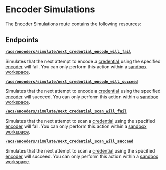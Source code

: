 # Encoder Simulations

The Encoder Simulations route contains the following resources:

## Endpoints


[**`/acs/encoders/simulate/next_credential_encode_will_fail`**](./next_credential_encode_will_fail.md)

Simulates that the next attempt to encode a [credential](../../../../capability-guides/access-systems/managing-credentials.md) using the specified [encoder](../../../../capability-guides/access-systems/working-with-card-encoders-and-scanners/README.md) will fail. You can only perform this action within a [sandbox workspace](../../../../core-concepts/workspaces/README.md#sandbox-workspaces).


[**`/acs/encoders/simulate/next_credential_encode_will_succeed`**](./next_credential_encode_will_succeed.md)

Simulates that the next attempt to encode a [credential](../../../../capability-guides/access-systems/managing-credentials.md) using the specified [encoder](../../../../capability-guides/access-systems/working-with-card-encoders-and-scanners/README.md) will succeed. You can only perform this action within a [sandbox workspace](../../../../core-concepts/workspaces/README.md#sandbox-workspaces).


[**`/acs/encoders/simulate/next_credential_scan_will_fail`**](./next_credential_scan_will_fail.md)

Simulates that the next attempt to scan a [credential](../../../../capability-guides/access-systems/managing-credentials.md) using the specified [encoder](../../../../capability-guides/access-systems/working-with-card-encoders-and-scanners/README.md) will fail. You can only perform this action within a [sandbox workspace](../../../../core-concepts/workspaces/README.md#sandbox-workspaces).


[**`/acs/encoders/simulate/next_credential_scan_will_succeed`**](./next_credential_scan_will_succeed.md)

Simulates that the next attempt to scan a [credential](../../../../capability-guides/access-systems/managing-credentials.md) using the specified [encoder](../../../../capability-guides/access-systems/working-with-card-encoders-and-scanners/README.md) will succeed. You can only perform this action within a [sandbox workspace](../../../../core-concepts/workspaces/README.md#sandbox-workspaces).


